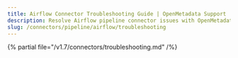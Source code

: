 ```yaml
---
title: Airflow Connector Troubleshooting Guide | OpenMetadata Support
description: Resolve Airflow pipeline connector issues with OpenMetadata'scomprehensive troubleshooting guide. Fix common errors, debug connections & optimize workflows.
slug: /connectors/pipeline/airflow/troubleshooting
---
```


{% partial file="/v1.7/connectors/troubleshooting.md" /%}
